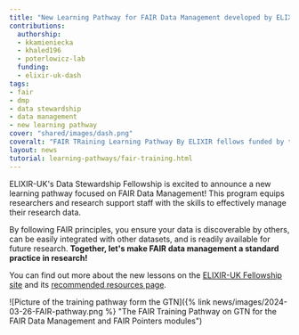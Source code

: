 ```yaml
---
title: "New Learning Pathway for FAIR Data Management developed by ELIXIR-UK Data Stewardship Fellows and Experts"
contributions:
  authorship:
  - kkamieniecka
  - khaled196
  - poterlowicz-lab
  funding:
  - elixir-uk-dash
tags:
- fair
- dmp
- data stewardship
- data management
- new learning pathway
cover: "shared/images/dash.png" 
coveralt: "FAIR TRaining Learning Pathway By ELIXIR fellows funded by the ELIXIR UK DASH project"
layout: news
tutorial: learning-pathways/fair-training.html
---
```


ELIXIR-UK's Data Stewardship Fellowship is excited to announce a new learning pathway focused on FAIR Data Management! This program equips researchers and research support staff with the skills to effectively manage their research data.

By following FAIR principles, you ensure your data is discoverable by others, can be easily integrated with other datasets, and is readily available for future research. **Together, let's make FAIR data management a standard practice in research!**

You can find out more about the new lessons on the [ELIXIR-UK Fellowship site](http://fellowship.elixiruknode.org/) and its [recommended resources page](https://fellowship.elixiruknode.org/training_materials/).

![Picture of the training pathway form the GTN]({% link news/images/2024-03-26-FAIR-pathway.png %} "The FAIR Training Pathway on GTN for the FAIR Data Management and FAIR Pointers modules")
